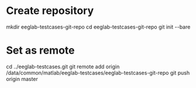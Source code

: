 # Create repository
mkdir eeglab-testcases-git-repo
cd eeglab-testcases-git-repo
git init --bare

# Set as remote
cd ../eeglab-testcases.git
git remote add origin /data/common/matlab/eeglab-testcases/eeglab-testcases-git-repo
git push origin master
